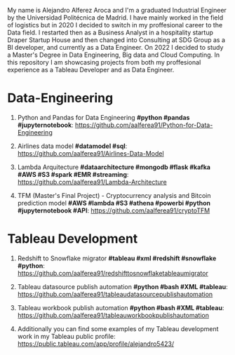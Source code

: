 
My name is Alejandro Alferez Aroca and I'm a graduated Industrial Engineer by the Universidad Politécnica de Madrid. I have mainly worked in the field of logistics but in 2020 I decided to switch in my proffesional career to the Data field. I restarted then as a Business Analyst in a hospitality startup Draper Startup House and then changed into Consulting at SDG Group as a BI developer, and currently as a Data Engineer. On 2022 I decided to study a Master's Degree in Data Engineering, Big data and Cloud Computing. In this repository I am showcasing projects from both my proffesional experience as a Tableau Developer and as Data Engineer.

# Data-Engineering

1. Python and Pandas for Data Engineering **#python #pandas #jupyternotebook**: https://github.com/aalferea91/Python-for-Data-Engineering

2. Airlines data model **#datamodel #sql**: https://github.com/aalferea91/Airlines-Data-Model

3. Lambda Arquitecture **#dataarchitecture #mongodb #flask #kafka #AWS #S3 #spark #EMR #streaming**: https://github.com/aalferea91/Lambda-Architecture

4. TFM (Master's Final Project) - Cryptocurrency analysis and Bitcoin prediction model **#AWS #lambda #S3 #athena #powerbi #python #jupyternotebook #API**: https://github.com/aalferea91/cryptoTFM


# Tableau Development

1. Redshift to Snowflake migrator **#tableau #xml #redshift #snowflake #python**: https://github.com/aalferea91/redshifttosnowflaketableaumigrator

2. Tableau datasource publish automation **#python #bash #XML #tableau**: https://github.com/aalferea91/tableaudatasourcepublishautomation

3. Tableau workbook publish automation **#python #bash #XML #tableau**: https://github.com/aalferea91/tableauworkbookpublishautomation

4. Additionally you can find some examples of my Tableau development work in my Tableau public profile: https://public.tableau.com/app/profile/alejandro5423/
